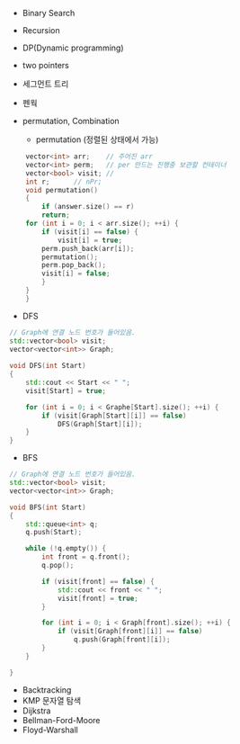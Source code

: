 
- Binary Search

- Recursion


- DP(Dynamic programming)


- two pointers

- 세그먼트 트리
- 펜웍 

- permutation, Combination
  - permutation (정렬된 상태에서 가능)
```cpp
    vector<int> arr;	// 주어진 arr
    vector<int> perm;	// per 만드는 진행중 보관할 컨테이너
    vector<bool> visit;	// 
    int r;		// nPr;
    void permutation()
    {
    	if (answer.size() == r)
	    return;
	for (int i = 0; i < arr.size(); ++i) {
	    if (visit[i] == false) {
	    	visit[i] = true;
		perm.push_back(arr[i]);
		permutation();
		perm.pop_back();
		visit[i] = false;
	    }
	}
    }
```

- DFS
```cpp
// Graph에 연결 노드 번호가 들어있음.
std::vector<bool> visit;
vector<vector<int>> Graph;
 
void DFS(int Start)
{
	std::cout << Start << " ";
	visit[Start] = true;

	for (int i = 0; i < Graphe[Start].size(); ++i) {
		if (visit[Graph[Start][i]] == false)
			DFS(Graph[Start][i]);
	}
}
```

- BFS
```cpp
// Graph에 연결 노드 번호가 들어있음.
std::vector<bool> visit;
vector<vector<int>> Graph;

void BFS(int Start)
{
	std::queue<int> q;
	q.push(Start);

	while (!q.empty()) {
		int front = q.front();
		q.pop();

		if (visit[front] == false) {
			std::cout << front << " ";
			visit[front] = true;
		}

		for (int i = 0; i < Graph[front].size(); ++i) {
			if (visit[Graph[front][i]] == false)
				q.push(Graph[front][i]);
		}
	}

}
```

- Backtracking
- KMP 문자열 탐색
- Dijkstra 
- Bellman-Ford-Moore
- Floyd-Warshall 
